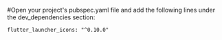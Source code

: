 #Open your project's pubspec.yaml file and add the following lines under the dev_dependencies section:

```
flutter_launcher_icons: "^0.10.0"
```
